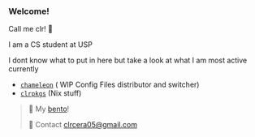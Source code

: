 ### Welcome!
Call me clr! 👋

I am a CS student at USP

I dont know what to put in here but take a look at what I am most active currently
- [`chameleon`](https://github.com/clr-cera/chameleon) ( WIP Config Files distributor and switcher)
- [`clrpkgs`](https://github.com/clr-cera/clrpkgs) (Nix stuff)

> 🍱 My [bento](https://bento.me/clr-cera)!
> 
> 💬 Contact clrcera05@gmail.com
